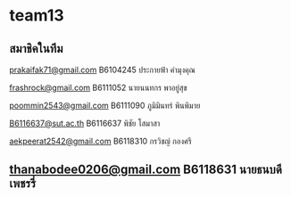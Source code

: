 # <h1>team13</h1>
สมาชิคในทีม
------------------------------

prakaifak71@gmail.com
B6104245 ประกายฟ้า คำมุงคุณ

frashrock@gmail.com
B6111052 นายนนทกร พาอยู่สุข

poommin2543@gmail.com
B6111090 ภูมิมินทร์ พินพิมาย

B6116637@sut.ac.th
B6116637 พิชัย โสมาสา

aekpeerat2542@gmail.com
B6118310 กรวิชญ์ กองศรี

thanabodee0206@gmail.com
B6118631 นายธนบดี เพชรรี่
-------------------------------
